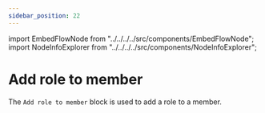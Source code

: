 ```yaml
---
sidebar_position: 22
---
```


import EmbedFlowNode from "../../../../src/components/EmbedFlowNode";
import NodeInfoExplorer from "../../../../src/components/NodeInfoExplorer";

# Add role to member

<EmbedFlowNode type="action_member_role_add" />

The `Add role to member` block is used to add a role to a member.

<NodeInfoExplorer type="action_member_role_add" />
